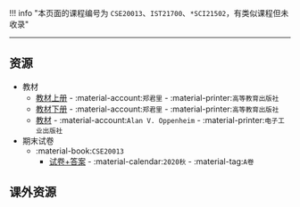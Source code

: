 !!! info "本页面的课程编号为 `CSE20013`、`IST21700`、`*SCI21502`，有类似课程但未收录"

---

## 资源
- 教材  
    - [教材上册](https://api.ecylt.top/v1/lanzou_link?url=https://cqu-openlib.lanzout.com/iIEoI1wkkm3e&type=down) - :material-account:`郑君里` - :material-printer:`高等教育出版社`  
    - [教材下册](https://api.ecylt.top/v1/lanzou_link?url=https://cqu-openlib.lanzout.com/iWD7W1wkkmxe&type=down) - :material-account:`郑君里` - :material-printer:`高等教育出版社`  
    - [教材](https://api.ecylt.top/v1/lanzou_link?url=https://cqu-openlib.lanzout.com/iJron22qoxng&type=down) - :material-account:`Alan V. Oppenheim` - :material-printer:`电子工业出版社`  
- 期末试卷  
    - :material-book:`CSE20013`  
        - [试卷+答案](https://api.ecylt.top/v1/lanzou_link?url=https://cqu-openlib.lanzout.com/ivVNk21ofeif&type=down) - :material-calendar:`2020秋` - :material-tag:`A卷`  

## 课外资源  